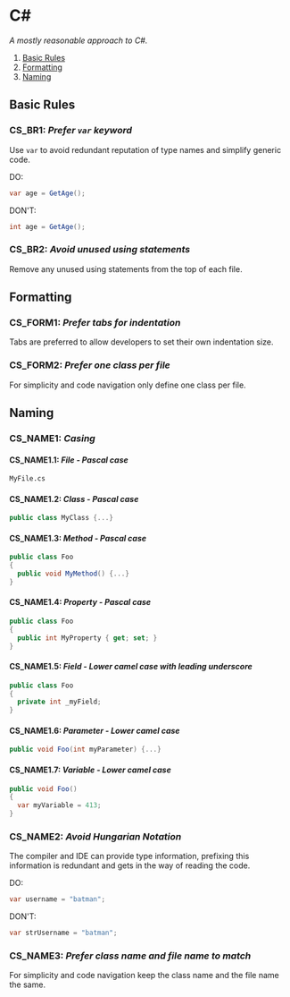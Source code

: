 # C\#

_A mostly reasonable approach to C#._

1. [Basic Rules](#basic-rules)
1. [Formatting](#formatting)
1. [Naming](#naming)

## Basic Rules

### CS_BR1: _Prefer `var` keyword_

Use `var` to avoid redundant reputation of type names and simplify generic code.

DO:

```csharp
var age = GetAge();
```

DON'T:

```csharp
int age = GetAge();
```

### CS_BR2: _Avoid unused using statements_

Remove any unused using statements from the top of each file.

## Formatting

### CS_FORM1: _Prefer tabs for indentation_

Tabs are preferred to allow developers to set their own indentation size.

### CS_FORM2: _Prefer one class per file_

For simplicity and code navigation only define one class per file.

## Naming

### CS_NAME1: _Casing_

#### CS_NAME1.1: _File - Pascal case_

```txt
MyFile.cs
```

#### CS_NAME1.2: _Class - Pascal case_

```csharp
public class MyClass {...}
```

#### CS_NAME1.3: _Method - Pascal case_

```csharp
public class Foo
{
  public void MyMethod() {...}
}
```

#### CS_NAME1.4: _Property - Pascal case_

```csharp
public class Foo
{
  public int MyProperty { get; set; }
}
```

#### CS_NAME1.5: _Field - Lower camel case with leading underscore_

```csharp
public class Foo
{
  private int _myField;
}
```

#### CS_NAME1.6: _Parameter - Lower camel case_

```csharp
public void Foo(int myParameter) {...}
```

#### CS_NAME1.7: _Variable - Lower camel case_

```csharp
public void Foo()
{
  var myVariable = 413;
}
```

### CS_NAME2: _Avoid Hungarian Notation_

The compiler and IDE can provide type information, prefixing this information is redundant and gets in the way of reading the code.

DO:

```csharp
var username = "batman";
```

DON'T:

```csharp
var strUsername = "batman";
```

### CS_NAME3: _Prefer class name and file name to match_

For simplicity and code navigation keep the class name and the file name the same.
